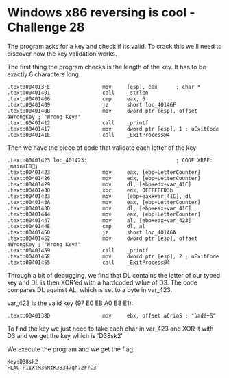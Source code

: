# Windows x86 reversing is cool - Challenge 28

The program asks for a key and check if its valid. To crack this we'll need to discover how the key validation works.

The first thing the program checks is the length of the key. It has to be exactly 6 characters long.

```
.text:004013FE                 mov     [esp], eax      ; char *
.text:00401401                 call    _strlen
.text:00401406                 cmp     eax, 6
.text:00401409                 jz      short loc_40146F
.text:0040140B                 mov     dword ptr [esp], offset aWrongKey ; "Wrong Key!"
.text:00401412                 call    _printf
.text:00401417                 mov     dword ptr [esp], 1 ; uExitCode
.text:0040141E                 call    _ExitProcess@4
```

Then we have the piece of code that validate each letter of the key

```
.text:00401423 loc_401423:                             ; CODE XREF: _main+E8j
.text:00401423                 mov     eax, [ebp+LetterCounter]
.text:00401426                 mov     edx, [ebp+LetterCounter]
.text:00401429                 mov     dl, [ebp+edx+var_41C]
.text:00401430                 xor     edx, 0FFFFFFD3h
.text:00401433                 mov     [ebp+eax+var_41C], dl
.text:0040143A                 mov     eax, [ebp+LetterCounter]
.text:0040143D                 mov     dl, [ebp+eax+var_41C]
.text:00401444                 mov     eax, [ebp+LetterCounter]
.text:00401447                 mov     al, [ebp+eax+var_423]
.text:0040144E                 cmp     dl, al
.text:00401450                 jz      short loc_40146A
.text:00401452                 mov     dword ptr [esp], offset aWrongKey ; "Wrong Key!"
.text:00401459                 call    _printf
.text:0040145E                 mov     dword ptr [esp], 2 ; uExitCode
.text:00401465                 call    _ExitProcess@4
```

Through a bit of debugging, we find that DL contains the letter of our typed key
 and DL is then XOR'ed with a hardcoded value of D3. The code compares DL against AL, which is set to a byte in var_423.

var_423 is the valid key (97 E0 EB A0 B8 E1):

```
.text:004013BD                 mov     ebx, offset aCriaS ; "ùadá+ß"
```

To find the key we just need to take each char in var_423 and XOR it with D3 and we get the key which is 'D38sk2'

We execute the program and we get the flag:

```
Key:D38sk2
FLAG-PIIXtM36MtKJ8347qh72r7C3
```
